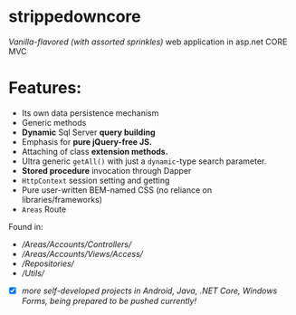 # strippedowncore
*Vanilla-flavored (with assorted sprinkles)* web application in asp.net CORE MVC

# Features:
- Its own data persistence mechanism
- Generic methods
- **Dynamic** Sql Server **query building**
- Emphasis for **pure jQuery-free JS.** 
- Attaching of class **extension methods.**
- Ultra generic `getAll()` with just a `dynamic`-type search parameter.
- **Stored procedure** invocation through Dapper
- `HttpContext` session setting and getting
- Pure user-written BEM-named CSS (no reliance on libraries/frameworks)
- `Areas` Route

Found in:
- */Areas/Accounts/Controllers/*
- */Areas/Accounts/Views/Access/*
- */Repositories/*
- */Utils/*

- [x] *more self-developed projects in Android, Java, .NET Core, Windows Forms, being prepared to be pushed currently!*
